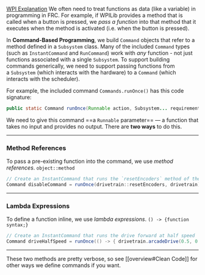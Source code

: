 [WPI Explanation](https://docs.wpilib.org/en/stable/docs/software/basic-programming/functions-as-data.html#treating-functions-as-data-in-java) 
We often need to treat functions as data (like a variable) in programming in FRC. For example, if WPILib provides a method that is called when a button is pressed, we *pass a function* into that method that it executes when the method is activated (i.e. when the button is pressed).

In **Command-Based Programming**, we build `Command` objects that refer to a method defined in a `Subsystem` class. Many of the included `Command` types (such as `InstantCommand` and `RunCommand`) work with _any_ function - not just functions associated with a single `Subsystem`. To support building commands generically, we need to support passing functions from a `Subsystem` (which interacts with the hardware) to a `Command` (which interacts with the scheduler).

For example, the included command `Commands.runOnce()` has this code signature:
```java
public static Command runOnce(Runnable action, Subsystem... requirements)
```
We need to give this command ==a `Runnable` parameter== — a function that takes no input and provides no output. There are **two ways** to do this.

---
### Method References

To pass a pre-existing function into the command, we use *method references*.
`object::method`

```java
// Create an InstantCommand that runs the `resetEncoders` method of the `drivetrain` object
Command disableCommand = runOnce(drivetrain::resetEncoders, drivetrain);
```

---
### Lambda Expressions

To define a function inline, we use *lambda expressions*.
`() -> {function syntax;}`

```java
// Create an InstantCommand that runs the drive forward at half speed
Command driveHalfSpeed = runOnce(() -> { drivetrain.arcadeDrive(0.5, 0.0); }, drivetrain);
```
---
These two methods are pretty verbose, so see [[overview#Clean Code]] for other ways we define commands if you want.
